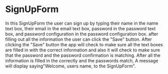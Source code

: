 # SignUpForm
In this SignUpForm the user can sign up by typing their name in the name text box, their email in the email text box, password in the password text box, and password configuration in the password configuration box. after filling out all the information the user can click the "Save" button. After clicking the "Save" button the app will check to make sure all the text boxes are filled in with the correct information and also it will check to make sure that the password and the password confirmation is matching. After all the information is filled in the correctly and the passwords match, A message will display saying"Welcome, users name, to the SignUpForm".
